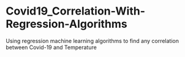 # Covid19_Correlation-With-Regression-Algorithms
Using regression machine learning algorithms to find any correlation between Covid-19 and Temperature
